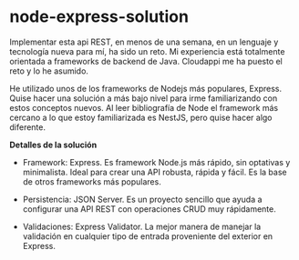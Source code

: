 # node-express-solution

Implementar esta api REST, en menos de una semana, en un lenguaje y tecnología nueva para mí, ha sido un reto. Mi experiencia está totalmente orientada a frameworks de backend de Java. Cloudappi me ha puesto el reto y lo he asumido.

He utilizado unos de los frameworks de Nodejs más populares, Express.
Quise hacer una solución a más bajo nivel para irme familiarizando con estos conceptos nuevos.  Al leer bibliografía de Node el framework más cercano a lo que estoy familiarizada es NestJS, pero quise hacer algo diferente.

**Detalles de la solución**

- Framework:
Express. Es framework Node.js más rápido, sin optativas y minimalista. Ideal para crear una API robusta, rápida y fácil. Es la base de otros frameworks más populares.

- Persistencia:
JSON Server. Es un proyecto sencillo que ayuda a configurar una API REST con operaciones CRUD muy rápidamente.

- Validaciones:
Express Validator. La mejor manera de manejar la validación en cualquier tipo de entrada proveniente del exterior en Express.





